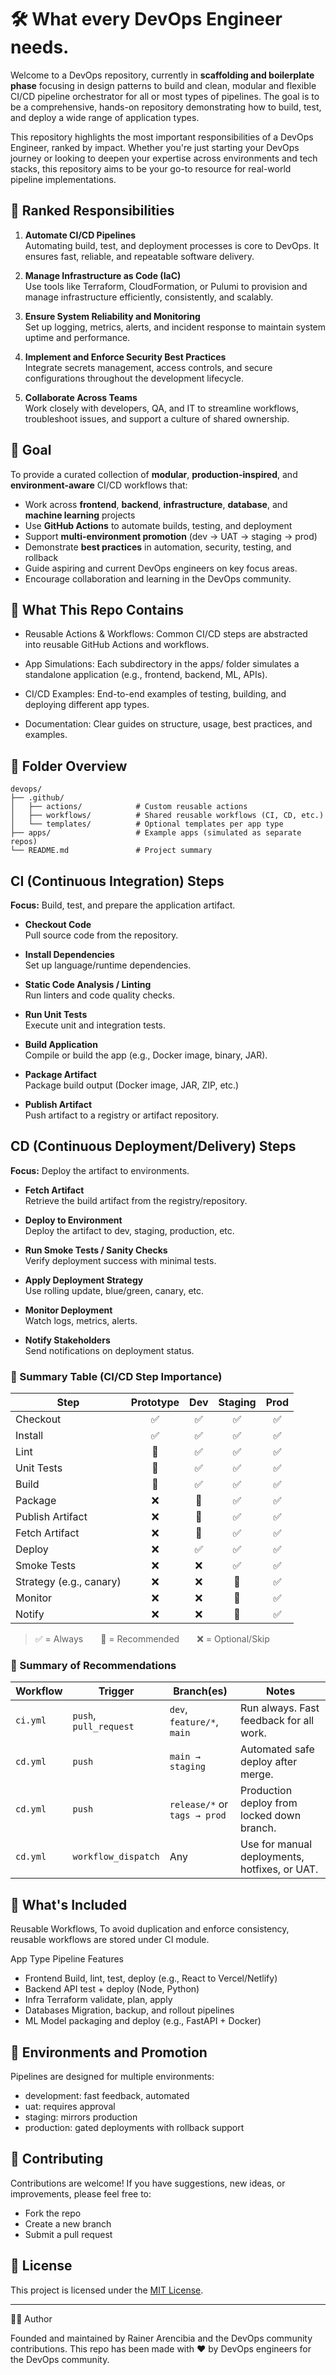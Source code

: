 # 🛠️ What every DevOps Engineer needs.

Welcome to a DevOps repository, currently in **scaffolding and boilerplate phase** focusing in design patterns to build and clean, modular and flexible CI/CD pipeline orchestrator for all or most types of pipelines. The goal is to be a comprehensive, hands-on repository demonstrating how to build, test, and deploy a wide range of application types.

This repository highlights the most important responsibilities of a DevOps Engineer, ranked by impact. Whether you're just starting your DevOps journey or looking to deepen your expertise across environments and tech stacks, this repository aims to be your go-to resource for real-world pipeline implementations.

## 📌 Ranked Responsibilities

1. **Automate CI/CD Pipelines**  
   Automating build, test, and deployment processes is core to DevOps. It ensures fast, reliable, and repeatable software delivery.

2. **Manage Infrastructure as Code (IaC)**  
   Use tools like Terraform, CloudFormation, or Pulumi to provision and manage infrastructure efficiently, consistently, and scalably.

3. **Ensure System Reliability and Monitoring**  
   Set up logging, metrics, alerts, and incident response to maintain system uptime and performance.

4. **Implement and Enforce Security Best Practices**  
   Integrate secrets management, access controls, and secure configurations throughout the development lifecycle.

5. **Collaborate Across Teams**  
   Work closely with developers, QA, and IT to streamline workflows, troubleshoot issues, and support a culture of shared ownership.


## 🎯 Goal

To provide a curated collection of **modular**, **production-inspired**, and **environment-aware** CI/CD workflows that:
- Work across **frontend**, **backend**, **infrastructure**, **database**, and **machine learning** projects
- Use **GitHub Actions** to automate builds, testing, and deployment
- Support **multi-environment promotion** (dev → UAT → staging → prod)
- Demonstrate **best practices** in automation, security, testing, and rollback
- Guide aspiring and current DevOps engineers on key focus areas.
- Encourage collaboration and learning in the DevOps community.

## 🔧 What This Repo Contains

- Reusable Actions & Workflows: Common CI/CD steps are abstracted into reusable GitHub Actions and workflows.

- App Simulations: Each subdirectory in the apps/ folder simulates a standalone application (e.g., frontend, backend, ML, APIs).

- CI/CD Examples: End-to-end examples of testing, building, and deploying different app types.

- Documentation: Clear guides on structure, usage, best practices, and examples.

## 📁 Folder Overview

```text
devops/
├── .github/
│   ├── actions/            # Custom reusable actions
│   ├── workflows/          # Shared reusable workflows (CI, CD, etc.)
│   └── templates/          # Optional templates per app type
├── apps/                   # Example apps (simulated as separate repos)
└── README.md               # Project summary
```

## CI (Continuous Integration) Steps

**Focus:** Build, test, and prepare the application artifact.

- **Checkout Code**  
  Pull source code from the repository.

- **Install Dependencies**  
  Set up language/runtime dependencies.

- **Static Code Analysis / Linting**  
  Run linters and code quality checks.

- **Run Unit Tests**  
  Execute unit and integration tests.

- **Build Application**  
  Compile or build the app (e.g., Docker image, binary, JAR).

- **Package Artifact**  
  Package build output (Docker image, JAR, ZIP, etc.)

- **Publish Artifact**  
  Push artifact to a registry or artifact repository.

## CD (Continuous Deployment/Delivery) Steps

**Focus:** Deploy the artifact to environments.

- **Fetch Artifact**  
  Retrieve the build artifact from the registry/repository.

- **Deploy to Environment**  
  Deploy the artifact to dev, staging, production, etc.

- **Run Smoke Tests / Sanity Checks**  
  Verify deployment success with minimal tests.

- **Apply Deployment Strategy**  
  Use rolling update, blue/green, canary, etc.

- **Monitor Deployment**  
  Watch logs, metrics, alerts.

- **Notify Stakeholders**  
  Send notifications on deployment status.


### 🧠 Summary Table (CI/CD Step Importance)

| Step                   | Prototype | Dev | Staging | Prod |
|------------------------|:---------:|:---:|:-------:|:----:|
| Checkout               | ✅        | ✅  | ✅      | ✅   |
| Install                | ✅        | ✅  | ✅      | ✅   |
| Lint                   | 🔁        | ✅  | ✅      | ✅   |
| Unit Tests             | 🔁        | ✅  | ✅      | ✅   |
| Build                  | 🔁        | ✅  | ✅      | ✅   |
| Package                | ❌        | 🔁  | ✅      | ✅   |
| Publish Artifact       | ❌        | 🔁  | ✅      | ✅   |
| Fetch Artifact         | ❌        | 🔁  | ✅      | ✅   |
| Deploy                 | ❌        | ✅  | ✅      | ✅   |
| Smoke Tests            | ❌        | ❌  | ✅      | ✅   |
| Strategy (e.g., canary)| ❌        | ❌  | 🔁      | ✅   |
| Monitor                | ❌        | ❌  | 🔁      | ✅   |
| Notify                 | ❌        | ❌  | 🔁      | ✅   |

> ✅ = Always  🔁 = Recommended  ❌ = Optional/Skip

### 🔁 Summary of Recommendations

| Workflow | Trigger           | Branch(es)                  | Notes                                          |
|----------|-------------------|-----------------------------|------------------------------------------------|
| `ci.yml` | `push`, `pull_request` | `dev`, `feature/*`, `main`     | Run always. Fast feedback for all work.        |
| `cd.yml` | `push`            | `main → staging`            | Automated safe deploy after merge.             |
| `cd.yml` | `push`            | `release/*` or `tags → prod` | Production deploy from locked down branch.     |
| `cd.yml` | `workflow_dispatch` | Any                        | Use for manual deployments, hotfixes, or UAT.  |


## 🔧 What's Included

Reusable Workflows, To avoid duplication and enforce consistency, reusable workflows are stored under CI module.

App Type	      Pipeline Features
- Frontend	      Build, lint, test, deploy (e.g., React to Vercel/Netlify)
- Backend	      API test + deploy (Node, Python)
- Infra	          Terraform validate, plan, apply
- Databases	      Migration, backup, and rollout pipelines
- ML	          Model packaging and deploy (e.g., FastAPI + Docker)

## 🔁 Environments and Promotion

Pipelines are designed for multiple environments:

- development: fast feedback, automated
- uat: requires approval
- staging: mirrors production
- production: gated deployments with rollback support

## 🤝 Contributing

Contributions are welcome! If you have suggestions, new ideas, or improvements, please feel free to:
- Fork the repo
- Create a new branch
- Submit a pull request

## 📄 License

This project is licensed under the [MIT License](LICENSE).

---

👨‍💻 Author

Founded and maintained by Rainer Arencibia and the DevOps community contributions. 
This repo has been made with ❤️ by DevOps engineers for the DevOps community.
